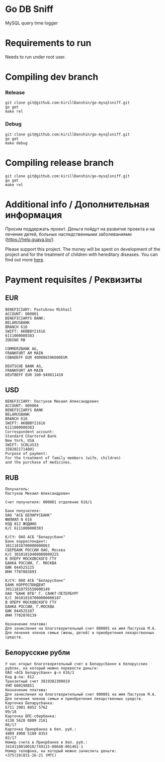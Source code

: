 # Go DB Sniff

MySQL query time logger

# Requirements to run
Needs to run under root user.

# Compiling dev branch
### Release
```
git clone git@github.com:kirillDanshin/go-mysqlsniff.git
go get
make rel
```

### Debug
```
git clone git@github.com:kirillDanshin/go-mysqlsniff.git
go get
make debug
```

# Compiling release branch
```
git clone git@github.com:kirillDanshin/go-mysqlsniff.git
go get
make rel
```

# Additional info / Дополнительная информация
Просим поддержать проект. Деньги пойдут на развитие проекта и на лечение детей, больных наследственными заболеваниями (https://help.guava.by/).

Please support this project. The money will be spent on development of the project and for the treatment of children with hereditary diseases. You can find out more [here](https://help.guava.by/).

# Payment requisites / Реквизиты
## EUR
```
BENEFICIARY: Pastuknou Mikhail
ACCOUNT: 000001
BENEFICIARYS BANK:
BELARUSBANK
BRANCH 616
SWIFT: AKBBBY21616
6111000000383
ZODINO RB

COMMERZBANK AG,
FRANKFURT AM MAIN
COBADEFF EUR 400886596600EUR

DEUTSCHE BANK AG,
FRANKFURT AM MAIN
DEUTBEFF EUR 100-949811410
```

## USD
```
BENEFICIARY: Пастухов Михаил Александрович
ACCOUNT: 000004
BENEFICIARYS BANK
BELARUSBANK
BRANCH 616
SWIFT: AKBBBY21616
6111000000383
Correspondent account:
Standard Chartered Bank
New York, USA
SWIFT: SCBLUS33
3582021714001
Purpose of payment:
For the treatment of family members (wife, children)
and the purchase of medicines.
```

## RUB
```
Получатель:
Пастухов Михаил Александрович

Счет получателя: 000001 отделение 616/1

Банк получателя:
ОАО "АСБ БЕЛАРУСБАНК"
ФИЛИАЛ N 616
КОД 812 ЖОДИНО
К/С 6111000000383

К/СЧ: ОАО АСБ "Беларусбанк"
Банк корреспондент:
30111810700000000063
СБЕРБАНК РОССИИ ОАО, Москва
К/С 30101810400000000225
В ОПЕРУ МОСКОВСКОГО ГТУ
БАНКА РОССИИ, Г. МОСКВА
БИК 044525225
ИНН 7707083893

К/СЧ: ОАО АСБ "Беларусбанк"
БАНК КОРРЕСПОНДЕНТ
30111810755550000149
ОАО "БАНК ВТБ" Г. САНКТ-ПЕТЕРБУРГ
К/С 301018107000000000187
В ОПЕРУ МОСКОВСКОГО ГТУ
БАНКА РОССИИ, Г.МОСКВА
БИК 044525187
ИНН 7702070139

Назначение платежа:
Для зачисления на благотворительный счет 000001 на имя Пастухов М.А.
Для лечения членов семьи (жены, детей) и приобретения лекарственных средств.
```

## Белорусские рубли
```
У нас открыт благотворительный счет в Беларусбанке в белорусских рублях, на который можно перевести деньги:
ОАО «АСБ Беларусбанк» ф-л 616/1
Код ф-ла: 812
Транзитный счет 3819382300019
УНП 600198851
Назначение платежа:
Для зачисления на благотворительный счет 000001 на имя Пастухов М.А.
Для лечения членов семьи и приобретения лекарственных средств.
Карточка Беларусбанка:
6711 2901 8052 5762
09/18
Карточка БПС-сбербанка:
4138 5620 0809 2161
06/17
Карточка Приорбанка в бел. руб.:
4809 4900 5109 0353
02/17
Номер счета в Приорбанке в бел. руб.:
3414110010010/749115-00648-001461-1
Номер телефонa, на который можно зачислить деньги:
+375(29)831-26-21 (МТС)
```
